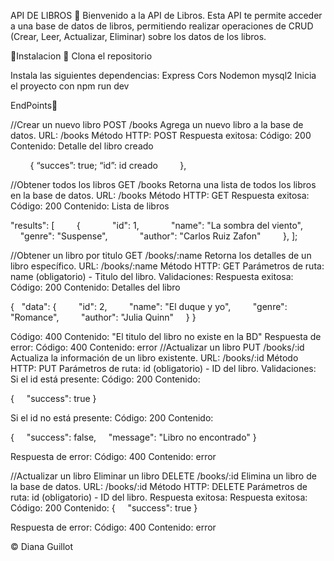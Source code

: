 
API DE LIBROS 📖 
Bienvenido a la API de Libros. Esta API te permite acceder a una base de datos de libros,
permitiendo realizar operaciones de CRUD (Crear, Leer, Actualizar, Eliminar) sobre los datos de los libros.

🚧Instalacion 🚧
Clona el repositorio 

Instala las siguientes dependencias:
Express
Cors
Nodemon
mysql2
Inicia el proyecto con npm run dev


EndPoints📍 

//Crear un nuevo libro
POST /books
Agrega un nuevo libro a la base de datos.
URL: /books
Método HTTP: POST
Respuesta exitosa:
Código: 200
Contenido: Detalle del libro creado

        {
“succes”: true;
“id”: id creado
        },

//Obtener todos los libros
GET /books
Retorna una lista de todos los libros en la base de datos.
URL: /books
Método HTTP: GET
Respuesta exitosa:
Código: 200 
Contenido: Lista de libros

"results": [
        {
            "id": 1,
            "name": "La sombra del viento",
            "genre": "Suspense",
            "author": "Carlos Ruiz Zafon"
        },
];

//Obtener un libro por titulo
GET /books/:name
Retorna los detalles de un libro específico.
URL: /books/:name
Método HTTP: GET
Parámetros de ruta: name (obligatorio) - Titulo del libro.
Validaciones:
Respuesta exitosa:
Código: 200 
Contenido: Detalles del libro

{
   "data": {
        "id": 2,
        "name": "El duque y yo",
        "genre": "Romance",
        "author": "Julia Quinn"
        }
}

Código: 400
Contenido: "El titulo del libro no existe en la BD"
Respuesta de error:
Código: 400
Contenido: error
//Actualizar un libro
PUT /books/:id
Actualiza la información de un libro existente.
URL: /books/:id
Método HTTP: PUT
Parámetros de ruta: id (obligatorio) - ID del libro.
Validaciones:
Si el id está presente:
Código: 200 
Contenido: 

{
    "success": true
}

Si el id no está presente:
Código: 200 
Contenido: 

{
    "success": false,
    "message": "Libro no encontrado"
}

Respuesta de error:
Código: 400
Contenido: error

//Actualizar un libro
Eliminar un libro
DELETE /books/:id
Elimina un libro de la base de datos.
URL: /books/:id
Método HTTP: DELETE
Parámetros de ruta: id (obligatorio) - ID del libro.
Respuesta exitosa: 
Respuesta exitosa:
Código: 200 
Contenido: 
{
    "success": true
}

Respuesta de error:
Código: 400
Contenido: error


©️ Diana Guillot
